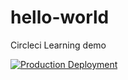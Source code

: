 # hello-world
Circleci Learning
demo

[![Production Deployment](https://github.com/bangthetable/blue-haven/actions/workflows/deploy-production.yml/badge.svg?branch=build%2Fgh-actions-eu)](https://github.com/bangthetable/blue-haven/actions/workflows/deploy-production.yml)
